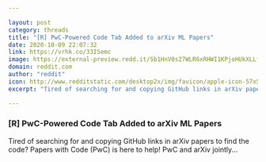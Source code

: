 ```yaml
---

layout: post
category: threads
title: "[R] PwC-Powered Code Tab Added to arXiv ML Papers"
date: 2020-10-09 22:07:32
link: https://vrhk.co/33ISemc
image: https://external-preview.redd.it/Sb1HnV0s27WLR6xRHWI1KPjoHUkXLLf_3M2-IvxTiXc.jpg?width=924&height=483.769633508&auto=webp&crop=924:483.769633508,smart&s=6f642412b059b6bc20fece964dade67e72cdf07f
domain: reddit.com
author: "reddit"
icon: http://www.redditstatic.com/desktop2x/img/favicon/apple-icon-57x57.png
excerpt: "Tired of searching for and copying GitHub links in arXiv papers to find the code? Papers with Code (PwC) is here to help! PwC and arXiv jointly..."

---
```


### [R] PwC-Powered Code Tab Added to arXiv ML Papers

Tired of searching for and copying GitHub links in arXiv papers to find the code? Papers with Code (PwC) is here to help! PwC and arXiv jointly...